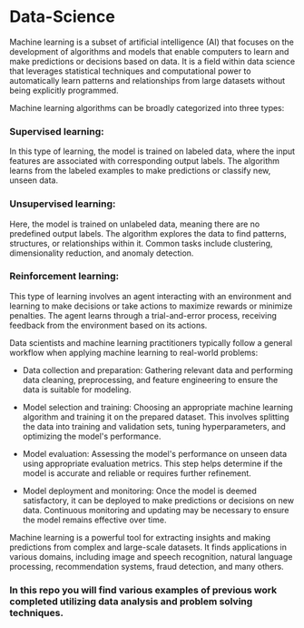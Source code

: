 # Data-Science

Machine learning is a subset of artificial intelligence (AI) that focuses on the development of algorithms and models that enable computers to learn and make predictions or decisions based on data. It is a field within data science that leverages statistical techniques and computational power to automatically learn patterns and relationships from large datasets without being explicitly programmed.

Machine learning algorithms can be broadly categorized into three types:

### Supervised learning: 
In this type of learning, the model is trained on labeled data, where the input features are associated with corresponding output labels. The algorithm learns from the labeled examples to make predictions or classify new, unseen data.

### Unsupervised learning: 
Here, the model is trained on unlabeled data, meaning there are no predefined output labels. The algorithm explores the data to find patterns, structures, or relationships within it. Common tasks include clustering, dimensionality reduction, and anomaly detection.

### Reinforcement learning: 
This type of learning involves an agent interacting with an environment and learning to make decisions or take actions to maximize rewards or minimize penalties. The agent learns through a trial-and-error process, receiving feedback from the environment based on its actions.

Data scientists and machine learning practitioners typically follow a general workflow when applying machine learning to real-world problems:

* Data collection and preparation: Gathering relevant data and performing data cleaning, preprocessing, and feature engineering to ensure the data is suitable for modeling.

* Model selection and training: Choosing an appropriate machine learning algorithm and training it on the prepared dataset. This involves splitting the data into training and validation sets, tuning hyperparameters, and optimizing the model's performance.

* Model evaluation: Assessing the model's performance on unseen data using appropriate evaluation metrics. This step helps determine if the model is accurate and reliable or requires further refinement.

* Model deployment and monitoring: Once the model is deemed satisfactory, it can be deployed to make predictions or decisions on new data. Continuous monitoring and updating may be necessary to ensure the model remains effective over time.

Machine learning is a powerful tool for extracting insights and making predictions from complex and large-scale datasets. It finds applications in various domains, including image and speech recognition, natural language processing, recommendation systems, fraud detection, and many others.

### In this repo you will find various examples of previous work completed utilizing data analysis and problem solving techniques.
